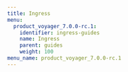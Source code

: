```yaml
---
title: Ingress
menu:
  product_voyager_7.0.0-rc.1:
    identifier: ingress-guides
    name: Ingress
    parent: guides
    weight: 100
menu_name: product_voyager_7.0.0-rc.1
---
```

